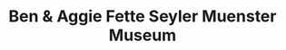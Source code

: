 ---
layout: repo
title: "Ben & Aggie Fette Seyler Muenster Museum"
id: 17587
permalink: repos/17587/
---